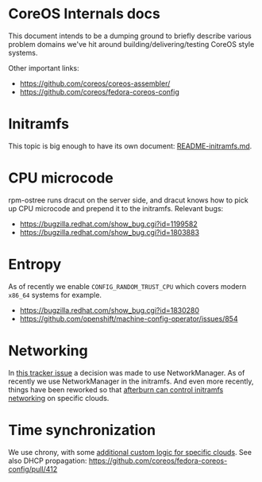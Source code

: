 # CoreOS Internals docs

This document intends to be a dumping ground to briefly describe various problem domains we've hit around building/delivering/testing CoreOS style systems.

Other important links:

 - https://github.com/coreos/coreos-assembler/
 - https://github.com/coreos/fedora-coreos-config

# Initramfs 

This topic is big enough to have its own document: [README-initramfs.md](README-initramfs.md).

# CPU microcode

rpm-ostree runs dracut on the server side, and dracut knows how to pick up CPU microcode and prepend it to the initramfs.  Relevant bugs:

- https://bugzilla.redhat.com/show_bug.cgi?id=1199582
- https://bugzilla.redhat.com/show_bug.cgi?id=1803883

# Entropy

As of recently we enable `CONFIG_RANDOM_TRUST_CPU` which covers modern `x86_64` systems for example.

- https://bugzilla.redhat.com/show_bug.cgi?id=1830280
- https://github.com/openshift/machine-config-operator/issues/854

# Networking

In [this tracker issue](https://github.com/coreos/fedora-coreos-tracker/issues/24) a decision was made to use NetworkManager.  As of recently we use NetworkManager in the initramfs.  And even more recently, things have been reworked so that [afterburn can control initramfs networking](https://github.com/coreos/afterburn/pull/404) on specific clouds.

# Time synchronization

We use chrony, with some [additional custom logic for specific clouds](https://github.com/coreos/fedora-coreos-config/blob/faf387eac89d14924a1e2021d2093d0cdb8af8b3/overlay.d/20platform-chrony/usr/lib/systemd/system-generators/coreos-platform-chrony).
See also DHCP propagation: https://github.com/coreos/fedora-coreos-config/pull/412
